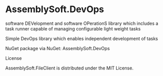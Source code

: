# AssemblySoft.DevOps
software DEVelopment and software OPerationS  library which includes a task runner capable of managing configurable light weight tasks 

Simple DevOps library which enables independent development of tasks


NuGet package via NuGet: AssemblySoft.DevOps

License

AssemblySoft.FileClient is distributed under the MIT License.
